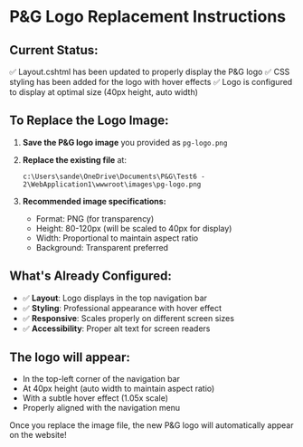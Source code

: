 # P&G Logo Replacement Instructions

## Current Status:
✅ Layout.cshtml has been updated to properly display the P&G logo
✅ CSS styling has been added for the logo with hover effects
✅ Logo is configured to display at optimal size (40px height, auto width)

## To Replace the Logo Image:

1. **Save the P&G logo image** you provided as `pg-logo.png`

2. **Replace the existing file** at:
   ```
   c:\Users\sande\OneDrive\Documents\P&G\Test6 - 2\WebApplication1\wwwroot\images\pg-logo.png
   ```

3. **Recommended image specifications:**
   - Format: PNG (for transparency)
   - Height: 80-120px (will be scaled to 40px for display)
   - Width: Proportional to maintain aspect ratio
   - Background: Transparent preferred

## What's Already Configured:

- ✅ **Layout**: Logo displays in the top navigation bar
- ✅ **Styling**: Professional appearance with hover effect
- ✅ **Responsive**: Scales properly on different screen sizes
- ✅ **Accessibility**: Proper alt text for screen readers

## The logo will appear:
- In the top-left corner of the navigation bar
- At 40px height (auto width to maintain aspect ratio)  
- With a subtle hover effect (1.05x scale)
- Properly aligned with the navigation menu

Once you replace the image file, the new P&G logo will automatically appear on the website!
